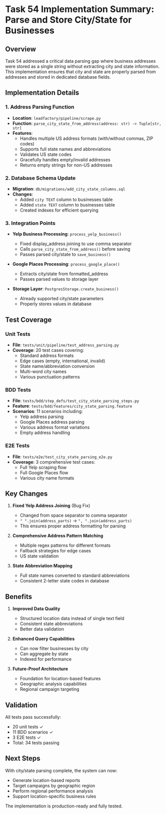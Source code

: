 # Task 54 Implementation Summary: Parse and Store City/State for Businesses

## Overview
Task 54 addressed a critical data parsing gap where business addresses were stored as a single string without extracting city and state information. This implementation ensures that city and state are properly parsed from addresses and stored in dedicated database fields.

## Implementation Details

### 1. Address Parsing Function
- **Location**: `leadfactory/pipeline/scrape.py`
- **Function**: `parse_city_state_from_address(address: str) -> Tuple[str, str]`
- **Features**:
  - Handles multiple US address formats (with/without commas, ZIP codes)
  - Supports full state names and abbreviations
  - Validates US state codes
  - Gracefully handles empty/invalid addresses
  - Returns empty strings for non-US addresses

### 2. Database Schema Update
- **Migration**: `db/migrations/add_city_state_columns.sql`
- **Changes**:
  - Added `city TEXT` column to businesses table
  - Added `state TEXT` column to businesses table
  - Created indexes for efficient querying

### 3. Integration Points
- **Yelp Business Processing**: `process_yelp_business()`
  - Fixed display_address joining to use comma separator
  - Calls `parse_city_state_from_address()` before saving
  - Passes parsed city/state to `save_business()`

- **Google Places Processing**: `process_google_place()`
  - Extracts city/state from formatted_address
  - Passes parsed values to storage layer

- **Storage Layer**: `PostgresStorage.create_business()`
  - Already supported city/state parameters
  - Properly stores values in database

## Test Coverage

### Unit Tests
- **File**: `tests/unit/pipeline/test_address_parsing.py`
- **Coverage**: 20 test cases covering:
  - Standard address formats
  - Edge cases (empty, international, invalid)
  - State name/abbreviation conversion
  - Multi-word city names
  - Various punctuation patterns

### BDD Tests
- **File**: `tests/bdd/step_defs/test_city_state_parsing_steps.py`
- **Feature**: `tests/bdd/features/city_state_parsing.feature`
- **Scenarios**: 11 scenarios including:
  - Yelp address parsing
  - Google Places address parsing
  - Various address format variations
  - Empty address handling

### E2E Tests
- **File**: `tests/e2e/test_city_state_parsing_e2e.py`
- **Coverage**: 3 comprehensive test cases:
  - Full Yelp scraping flow
  - Full Google Places flow
  - Various city name formats

## Key Changes

1. **Fixed Yelp Address Joining** (Bug Fix)
   - Changed from space separator to comma separator
   - `" ".join(address_parts)` → `", ".join(address_parts)`
   - This ensures proper address formatting for parsing

2. **Comprehensive Address Pattern Matching**
   - Multiple regex patterns for different formats
   - Fallback strategies for edge cases
   - US state validation

3. **State Abbreviation Mapping**
   - Full state names converted to standard abbreviations
   - Consistent 2-letter state codes in database

## Benefits

1. **Improved Data Quality**
   - Structured location data instead of single text field
   - Consistent state abbreviations
   - Better data validation

2. **Enhanced Query Capabilities**
   - Can now filter businesses by city
   - Can aggregate by state
   - Indexed for performance

3. **Future-Proof Architecture**
   - Foundation for location-based features
   - Geographic analysis capabilities
   - Regional campaign targeting

## Validation

All tests pass successfully:
- 20 unit tests ✓
- 11 BDD scenarios ✓
- 3 E2E tests ✓
- Total: 34 tests passing

## Next Steps

With city/state parsing complete, the system can now:
- Generate location-based reports
- Target campaigns by geographic region
- Perform regional performance analysis
- Support location-specific business rules

The implementation is production-ready and fully tested.

